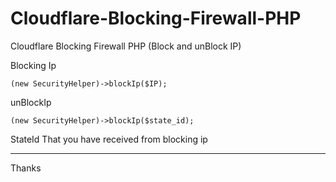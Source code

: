 # Cloudflare-Blocking-Firewall-PHP
Cloudflare Blocking Firewall PHP (Block and unBlock IP)

Blocking Ip

`
(new SecurityHelper)->blockIp($IP);
`

unBlockIp

`
(new SecurityHelper)->blockIp($state_id);
`

StateId That you have received from blocking ip

---------
Thanks


